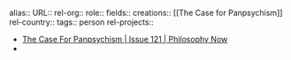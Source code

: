 alias::
URL::
rel-org::
role::
fields::
creations:: [[The Case for Panpsychism]] 
rel-country::
tags:: person
rel-projects::



- [The Case For Panpsychism | Issue 121 | Philosophy Now](https://philosophynow.org/issues/121/The_Case_For_Panpsychism)
-